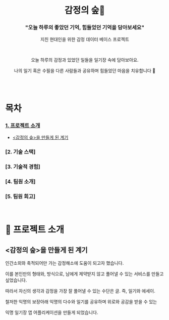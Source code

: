 <div align="center">

<h1>감정의  숲🌳</h1>

<h3> "오늘 하루의 좋았던 기억, 힘들었던 기억을 담아보세요" </h3>

지친 현대인을 위한 감정 데이터 베이스 프로젝트

<br />

오늘 하루의 감정과 있었던 일들을 일기장 속에 담아보아요.

나의 일기 혹은 수필을 다른 사람들과 공유하며 힘들었던 마음을 치유합니다 🌟

</br>

</div>

<br />

# 목차

### [1. 프로젝트 소개](#-프로젝트-소개)

- [<감정의 숲>을 만들게 된 계기](#감정의-숲을-만들게-된-계기)

### [2. 기술 스택]


### [3. 기술적 경험]


### [4. 팀원 소개]


### [5. 팀원 회고]

<br />

# 🌳 프로젝트 소개

## <감정의 숲>을 만들게 된 계기

인간소외와 축적되어만 가는 감정해소에 도움이 되고자 했습니다.

이를 본인만의 형태와, 방식으로, 남에게 제약받지 않고 풀어낼 수 있는 서비스를 만들고 싶었습니다.

따라서 자신의 생각과 감정을 가장 잘 풀어낼 수 있는 수단은 글. 즉, 일기와 에세이.

철저한 익명의 보장아래 익명의 다수와 일기를 공유하며 위로와 공감을 받을 수 있는 

익명 일기장 앱 어플리케이션을 만들게 되었습니다.

